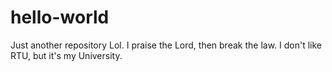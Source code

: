 # hello-world
Just another repository
Lol. I praise the Lord, then break the law.
I don't like RTU, but it's my University.
